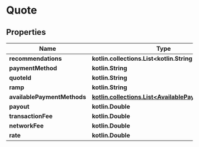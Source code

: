 
# Quote

## Properties
Name | Type | Description | Notes
------------ | ------------- | ------------- | -------------
**recommendations** | **kotlin.collections.List&lt;kotlin.String&gt;** |  | 
**paymentMethod** | **kotlin.String** |  | 
**quoteId** | **kotlin.String** |  | 
**ramp** | **kotlin.String** |  | 
**availablePaymentMethods** | [**kotlin.collections.List&lt;AvailablePaymentMethod&gt;**](AvailablePaymentMethod.md) |  | 
**payout** | **kotlin.Double** |  | 
**transactionFee** | **kotlin.Double** |  | 
**networkFee** | **kotlin.Double** |  | 
**rate** | **kotlin.Double** |  | 



